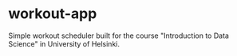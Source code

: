 # workout-app
Simple workout scheduler built for the course "Introduction to Data Science" in University of Helsinki.

